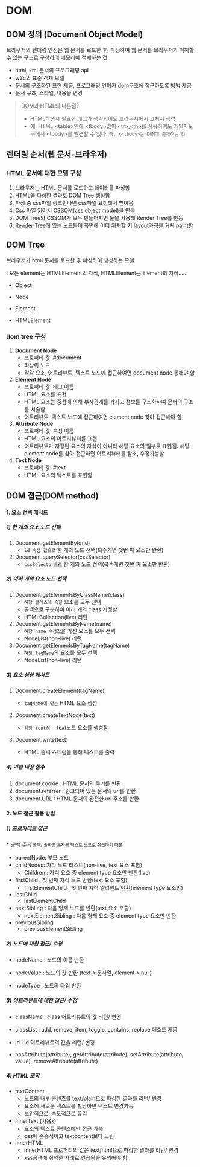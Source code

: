 # DOM

## DOM 정의 (Document Object Model)

브라우저의 렌더링 엔진은 웹 문서를 로드한 후, 파싱하여 웹 문서를 브라우저가 이해할 수 있는 구조로 구성하여 메모리에 적재하는 것

- html, xml 문서의 프로그래밍 api 
- w3c의 표준 객체 모델
- 문서의 구조화된 표현 제공, 프로그래밍 언어가 dom구조에 접근하도록 방법 제공
- 문서 구조, 스타일, 내용을 변경

> DOM과 HTML의 다른점?
>
> - HTML작성시 필요한 태그가 생략되어도 브라우저에서 고쳐서 생성
> - 예. HTML \<table>안에 \<tbody>없이 \<tr>,\<th>를 사용하여도 개발자도구에서 \<tbody>를 발견할 수 있다. `즉, \<tbody>는 DOM에 존재하는 것`



## 렌더링 순서(웹 문서-브라우저)

### HTML 문서에 대한 모델 구성

1. 브라우저는 HTML 문서를 로드하고 데이터를 파싱함
2. HTML을 파싱한 결과로 DOM Tree 생성함
3. 파싱 중 css파일 링크만나면 css파일 요청해서 받아옴
4. Css 파일 읽어서 CSSOM(css object model)을 만듬
5. DOM Tree와 CSSOM가 모두 만들어지면 둘을 사용해 Render Tree를 만듬
6. Render Tree에 있는 노드들이 화면에 어디 위치할 지 layout과정을 거쳐 paint함



## DOM Tree

브라우저가 html 문서를 로드한 후 파싱하여 생성하는 모델

: 모든 element는 HTMLElement의 자식, HTMLElement는 Element의 자식.....

- Object 

- Node 
- Element 
- HTMLElement 

### dom tree 구성

1. **Document Node**
   - 프로퍼티 값: #document
   - 최상위 노드
   - 각각 요소, 어트리뷰트, 텍스트 노드에 접근하여면 document node 통해야 함
2. **Element Node**
   - 프로퍼티 값: 태그 이름
   - HTML 요소를 표현
   - HTML 요소는 중첩에 의해 부자관계를 가지고 정보를 구조화하여 문서의 구조를 서술함
   - 어트리뷰트, 텍스트 노드에 접근하여면 element node 찾아 접근해야 함
3. **Attribute Node**
   - 프로퍼티 값: 속성 이름
   - HTML 요소의 어트리뷰터를 표현
   - 어트리뷰트가 지정된 요소의 자식이 아니라 해당 요소의 일부로 표현됨. 해당 element node를 찾아 접근하면 어트리뷰터를 참조, 수정가능함
4. **Text Node**
   - 프로퍼티 값: #text
   - HTML 요소의 텍스트를 표현함



## DOM 접근(DOM method)

#### 1. 요소 선택 메서드

##### 1) 한 개의 요소 노드 선택

1. Document.getElementById(id)
   - `id 속성 값으로` 한 개의 노드 선택(복수개면 첫번 째 요소만 반환)
2. Document.querySelector(cssSelector)
   - `cssSelector으로` 한 개의 노드 선택(복수개면 첫번 째 요소만 반환)

##### 2) 여러 개의 요소 노드 선택

1. Document.getElementsByClassName(class)
   - `해당 클래스에 속한` 요소를 모두 선택
   - 공백으로 구분하여 여러 개의 class 지정함
   - HTMLCollection(live) 리턴
2. Document.getElementsByName(name)
   - `해당 name 속성값`을 가진 요소를 모두 선택
   - NodeList(non-live) 리턴
3. Document.getElementsByTagName(tagName)
   - `해당 tagName`의 요소를 모두 선택
   - NodeList(non-live) 리턴

##### 3) 요소 생성 메서드 

1. Document.createElement(tagName)
   - `tagName에 맞는` HTML 요소 생성

2. Document.createTextNode(text)
   - `해당 text의  ` text노드 요소를 생성함

3. Document.write(text)
   - HTML 출력 스트림을 통해 텍스트를 출력

##### 4) 기본 내장 함수

1. document.cookie : HTML 문서의 쿠키를 반환
2. document.referrer : 링크되어 있는 문서의 url를 반환
3. document.URL : HTML 문서의 완전한 url 주소를 반환



#### 2. 노드 접근 활용 방법

##### 1) 프로퍼티로 접근 

\* *공백 주의*   <small>공백/ 줄바꿈 문자를 텍스트 노드로 취급하기 때문</small>

- parentNode: 부모 노드
- childNodes: 자식 노드 리스트(non-live, text 요소 포함) 
  - Children : 자식 요소 중 element type 요소만 반환(live)
- firstChild : 첫 번째 자식 노드 반환(text 요소 포함)
  - firstElementChild : 첫 번째 자식 엘리먼트 반환(element type 요소만)
- lastChild
  - lastElementChild
- nextSibling : 다음 형제 노드를 반환(text 요소 포함)
  - nextElementSibling : 다음 형제 요소 중 element type 요소만 반환
- previousSibling
  - previousElementSibling

##### 2) 노드에 대한 접근/ 수정

- nodeName : 노드의 이름 반환
- nodeValue : 노드의 값 반환 (text-> 문자열, element-> null)

- nodeType : 노드의 타입 반환

##### 3) 어트리뷰트에 대한 접근/ 수정

- className : class 어트리뷰트의 값 리턴/ 변경
- classList : add, remove, item, toggle, contains, replace 메소드 제공
- id : id 어트리뷰트의 값을 리턴/ 변경

- hasAttribute(attribute), getAttribute(attribute), setAttribute(attribute, value), removeAttribute(attribute)

##### 4) HTML 조작

- textContent
  - 노드의 내부 콘텐츠를 text/plain으로 파싱한 결과를 리턴/ 변경
  - 요소에 새로운 텍스트를 할당하면 텍스트 변경가능
  - 보안적으로, 속도적으로 유리
- innerText (사용x)
  - 요소의 텍스트 콘텐츠에만 접근 가능
  - css에 순종적이고 textcontent보다 느림
- innerHTML
  - innerHTML 프로퍼티의 값은 text/html으로 파싱한 결과를 리턴/ 변경
  - xss공격에 취약한 사례로 언급됨을 유의해야 함